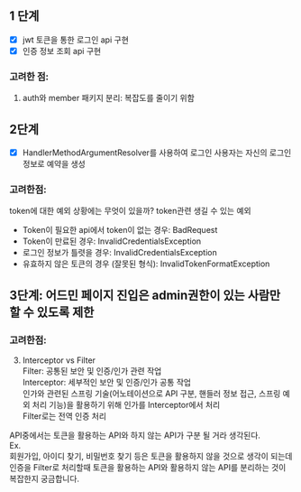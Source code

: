 ## 1 단계
- [x] jwt 토큰을 통한 로그인 api 구현
- [x] 인증 정보 조회 api 구현

### 고려한 점:
1. auth와 member 패키지 분리: 복잡도를 줄이기 위함


## 2단계 
- [x] HandlerMethodArgumentResolver를 사용하여 로그인 사용자는 자신의 로그인 정보로 예약을 생성

### 고려한점:
token에 대한 예외 상황에는 무엇이 있을까?
token관련 생길 수 있는 예외
- Token이 필요한 api에서 token이 없는 경우: BadRequest
- Token이 만료된 경우: InvalidCredentialsException
- 로그인 정보가 틀렷을 경우: InvalidCredentialsException
- 유효하지 않은 토큰의 경우 (잘못된 형식): InvalidTokenFormatException

## 3단계: 어드민 페이지 진입은 admin권한이 있는 사람만 할 수 있도록 제한

### 고려한점:
3. Interceptor vs Filter<br/>
Filter: 공통된 보안 및 인증/인가 관련 작업 <br/>
Interceptor: 세부적인 보안 및 인증/인가 공통 작업<br/>
인가와 관련된 스프링 기술(어노테이션으로 API 구분, 핸들러 정보 접근, 스프링 예외 처리 기능)을 활용하기 위해 인가를 Interceptor에서 처리<br/>
Filter로는 전역 인증 처리

API중에서는 토큰을 활용하는 API와 하지 않는 API가 구분 될 거라 생각된다.<br/>
Ex. <br/>
회원가입, 아이디 찾기, 비밀번호 찾기 등은 토큰을 활용하지 않을 것으로 생각이 되는데
인증을 Filter로 처리할때 토큰을 활용하는 API와 활용하지 않는 API를 분리하는 것이 복잡한지 궁금합니다.

